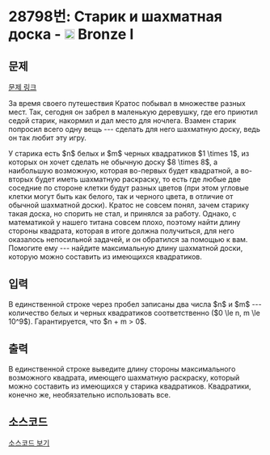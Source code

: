 # 28798번: Старик и шахматная доска - <img src="https://static.solved.ac/tier_small/5.svg" style="height:20px" /> Bronze I

<!-- performance -->

<!-- 문제 제출 후 깃허브에 푸시를 했을 때 제출한 코드의 성능이 입력될 공간입니다.-->

<!-- end -->

## 문제

[문제 링크](https://boj.kr/28798)


<p>За время своего путешествия Кратос побывал в множестве разных мест. Так, сегодня он забрел в маленькую деревушку, где его приютил седой старик, накормил и дал место для ночлега. Взамен старик попросил всего одну вещь --- сделать для него шахматную доску, ведь он так любит эту игру.</p>

<p>У старика есть $n$ белых и $m$ черных квадратиков $1 \times 1$, из которых он хочет сделать не обычную доску $8 \times 8$, а наибольшую возможную, которая во-первых будет квадратной, а во-вторых будет иметь шахматную раскраску, то есть где любые две соседние по стороне клетки будут разных цветов (при этом угловые клетки могут быть как белого, так и черного цвета, в отличие от обычной шахматной доски). Кратос не совсем понял, зачем старику такая доска, но спорить не стал, и принялся за работу. Однако, с математикой у нашего титана совсем плохо, поэтому найти длину стороны квадрата, которая в итоге должна получиться, для него оказалось непосильной задачей, и он обратился за помощью к вам. Помогите ему --- найдите максимальную длину шахматной доски, которую можно составить из имеющихся квадратиков.</p>



## 입력


<p>В единственной строке через пробел записаны два числа $n$ и $m$ --- количество белых и черных квадратиков соответственно ($0 \le n, m \le 10^9$). Гарантируется, что $n + m &gt; 0$.</p>



## 출력


<p>В единственной строке выведите длину стороны максимального возможного квадрата, имеющего шахматную раскраску, который можно составить из имеющихся у старика квадратиков. Квадратики, конечно же, необязательно использовать все.</p>



## 소스코드

[소스코드 보기](Старик%20и%20шахматная%20доска.cpp)